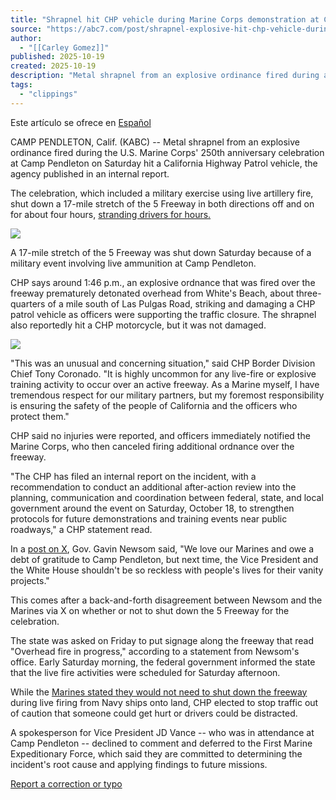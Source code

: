 ```yaml
---
title: "Shrapnel hit CHP vehicle during Marine Corps demonstration at Camp Pendleton, department says"
source: "https://abc7.com/post/shrapnel-explosive-hit-chp-vehicle-during-marine-corps-demonstration-camp-pendleton-department-says/18040601/"
author:
  - "[[Carley Gomez]]"
published: 2025-10-19
created: 2025-10-19
description: "Metal shrapnel from an explosive ordinance fired during a military celebration at Camp Pendleton on Saturday hit a California Highway Patrol vehicle"
tags:
  - "clippings"
---
```

Este artículo se ofrece en [Español](https://abc7.com/post/piezas-de-municion-impactan-patrulla-de-chp-durante-celebracion-en-camp-pendleton/18040787/)

CAMP PENDLETON, Calif. (KABC) -- Metal shrapnel from an explosive ordinance fired during the U.S. Marine Corps' 250th anniversary celebration at Camp Pendleton on Saturday hit a California Highway Patrol vehicle, the agency published in an internal report.

The celebration, which included a military exercise using live artillery fire, shut down a 17-mile stretch of the 5 Freeway in both directions off and on for about four hours, [stranding drivers for hours.](https://abc7.com/post/5-freeway-shut-down-due-marines-anniversary-event-camp-pendleton-chp-says/18032168/)

![](https://cdn.abcotvs.com/dip/images/18036191_101825-kabc-5-fwy-closure-tn-2-img.jpg?w=608)

A 17-mile stretch of the 5 Freeway was shut down Saturday because of a military event involving live ammunition at Camp Pendleton.

CHP says around 1:46 p.m., an explosive ordnance that was fired over the freeway prematurely detonated overhead from White's Beach, about three-quarters of a mile south of Las Pulgas Road, striking and damaging a CHP patrol vehicle as officers were supporting the traffic closure. The shrapnel also reportedly hit a CHP motorcycle, but it was not damaged.

![](https://cdn.abcotvs.com/dip/images/18040590_101925-kabc-chp-shrapnel-map-img.jpg)

"This was an unusual and concerning situation," said CHP Border Division Chief Tony Coronado. "It is highly uncommon for any live-fire or explosive training activity to occur over an active freeway. As a Marine myself, I have tremendous respect for our military partners, but my foremost responsibility is ensuring the safety of the people of California and the officers who protect them."

CHP said no injuries were reported, and officers immediately notified the Marine Corps, who then canceled firing additional ordnance over the freeway.

"The CHP has filed an internal report on the incident, with a recommendation to conduct an additional after-action review into the planning, communication and coordination between federal, state, and local government around the event on Saturday, October 18, to strengthen protocols for future demonstrations and training events near public roadways," a CHP statement read.

In a [post on X](https://x.com/CAgovernor/status/1980033401282535827), Gov. Gavin Newsom said, "We love our Marines and owe a debt of gratitude to Camp Pendleton, but next time, the Vice President and the White House shouldn't be so reckless with people's lives for their vanity projects."

This comes after a back-and-forth disagreement between Newsom and the Marines via X on whether or not to shut down the 5 Freeway for the celebration.

The state was asked on Friday to put signage along the freeway that read "Overhead fire in progress," according to a statement from Newsom's office. Early Saturday morning, the federal government informed the state that the live fire activities were scheduled for Saturday afternoon.

While the [Marines stated they would not need to shut down the freeway](https://abc7.com/post/marines-say-live-ammunition-demonstration-will-not-close-5-freeway-camp-pendleton-250th-anniversary-event/18022086/) during live firing from Navy ships onto land, CHP elected to stop traffic out of caution that someone could get hurt or drivers could be distracted.

A spokesperson for Vice President JD Vance -- who was in attendance at Camp Pendleton -- declined to comment and deferred to the First Marine Expeditionary Force, which said they are committed to determining the incident's root cause and applying findings to future missions.  

[Report a correction or typo](https://abc7.com/extras/reporttypo?url=https%3A%2F%2Fabc7.com%2Fpost%2Fshrapnel-explosive-hit-chp-vehicle-during-marine-corps-demonstration-camp-pendleton-department-says%2F18040601%2F)